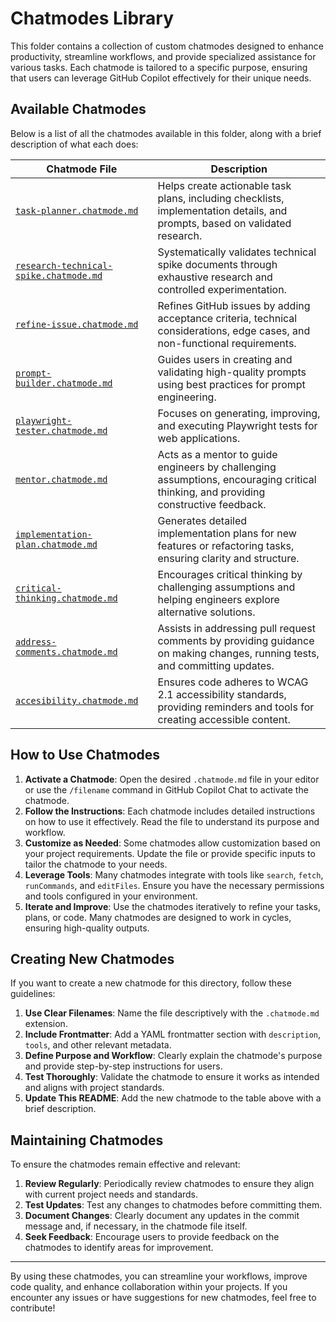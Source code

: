 # Chatmodes Library

This folder contains a collection of custom chatmodes designed to enhance productivity, streamline workflows, and provide specialized assistance for various tasks. Each chatmode is tailored to a specific purpose, ensuring that users can leverage GitHub Copilot effectively for their unique needs.

## Available Chatmodes

Below is a list of all the chatmodes available in this folder, along with a brief description of what each does:

| Chatmode File | Description |
|---------------|-------------|
| [`task-planner.chatmode.md`](./task-planner.chatmode.md) | Helps create actionable task plans, including checklists, implementation details, and prompts, based on validated research. |
| [`research-technical-spike.chatmode.md`](./research-technical-spike.chatmode.md) | Systematically validates technical spike documents through exhaustive research and controlled experimentation. |
| [`refine-issue.chatmode.md`](./refine-issue.chatmode.md) | Refines GitHub issues by adding acceptance criteria, technical considerations, edge cases, and non-functional requirements. |
| [`prompt-builder.chatmode.md`](./prompt-builder.chatmode.md) | Guides users in creating and validating high-quality prompts using best practices for prompt engineering. |
| [`playwright-tester.chatmode.md`](./playwright-tester.chatmode.md) | Focuses on generating, improving, and executing Playwright tests for web applications. |
| [`mentor.chatmode.md`](./mentor.chatmode.md) | Acts as a mentor to guide engineers by challenging assumptions, encouraging critical thinking, and providing constructive feedback. |
| [`implementation-plan.chatmode.md`](./implementation-plan.chatmode.md) | Generates detailed implementation plans for new features or refactoring tasks, ensuring clarity and structure. |
| [`critical-thinking.chatmode.md`](./critical-thinking.chatmode.md) | Encourages critical thinking by challenging assumptions and helping engineers explore alternative solutions. |
| [`address-comments.chatmode.md`](./address-comments.chatmode.md) | Assists in addressing pull request comments by providing guidance on making changes, running tests, and committing updates. |
| [`accesibility.chatmode.md`](./accesibility.chatmode.md) | Ensures code adheres to WCAG 2.1 accessibility standards, providing reminders and tools for creating accessible content. |

## How to Use Chatmodes

1. **Activate a Chatmode**: Open the desired `.chatmode.md` file in your editor or use the `/filename` command in GitHub Copilot Chat to activate the chatmode.
2. **Follow the Instructions**: Each chatmode includes detailed instructions on how to use it effectively. Read the file to understand its purpose and workflow.
3. **Customize as Needed**: Some chatmodes allow customization based on your project requirements. Update the file or provide specific inputs to tailor the chatmode to your needs.
4. **Leverage Tools**: Many chatmodes integrate with tools like `search`, `fetch`, `runCommands`, and `editFiles`. Ensure you have the necessary permissions and tools configured in your environment.
5. **Iterate and Improve**: Use the chatmodes iteratively to refine your tasks, plans, or code. Many chatmodes are designed to work in cycles, ensuring high-quality outputs.

## Creating New Chatmodes

If you want to create a new chatmode for this directory, follow these guidelines:

1. **Use Clear Filenames**: Name the file descriptively with the `.chatmode.md` extension.
2. **Include Frontmatter**: Add a YAML frontmatter section with `description`, `tools`, and other relevant metadata.
3. **Define Purpose and Workflow**: Clearly explain the chatmode's purpose and provide step-by-step instructions for users.
4. **Test Thoroughly**: Validate the chatmode to ensure it works as intended and aligns with project standards.
5. **Update This README**: Add the new chatmode to the table above with a brief description.

## Maintaining Chatmodes

To ensure the chatmodes remain effective and relevant:

1. **Review Regularly**: Periodically review chatmodes to ensure they align with current project needs and standards.
2. **Test Updates**: Test any changes to chatmodes before committing them.
3. **Document Changes**: Clearly document any updates in the commit message and, if necessary, in the chatmode file itself.
4. **Seek Feedback**: Encourage users to provide feedback on the chatmodes to identify areas for improvement.

---

By using these chatmodes, you can streamline your workflows, improve code quality, and enhance collaboration within your projects. If you encounter any issues or have suggestions for new chatmodes, feel free to contribute!